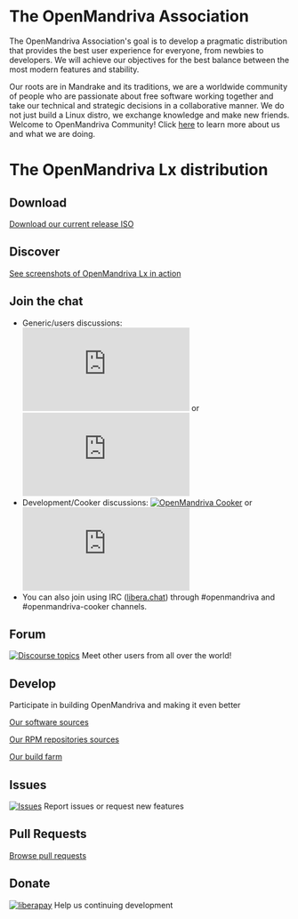 # The OpenMandriva Association
The OpenMandriva Association's goal is to develop a pragmatic distribution that provides the best user experience for everyone, from newbies to developers. We will achieve our objectives for the best balance between the most modern features and stability.

Our roots are in Mandrake and its traditions, we are a worldwide community of people who are passionate about free software working together and take our technical and strategic decisions in a collaborative manner. We do not just build a Linux distro, we exchange knowledge and make new friends.
Welcome to OpenMandriva Community! Click [here](https://www.openmandriva.org/en/documentation/association/About) to learn more about us and what we are doing.


# The OpenMandriva Lx distribution

## Download
[Download our current release ISO](https://www.openmandriva.org/download)

## Discover
[See screenshots of OpenMandriva Lx in action](https://gallery.openmandriva.org/index.php?/category/releases)

## Join the chat
* Generic/users discussions: [![OpenMandriva](https://img.shields.io/matrix/openmandriva:matrix.org?label=Matrix)](https://app.element.io/#/room/#openmandriva:matrix.org) or [![OpenMandriva](https://img.shields.io/matrix/openmandriva:matrix.org?label=Telegram)](https://t.me/openmandriva)
* Development/Cooker discussions: [![OpenMandriva Cooker](https://img.shields.io/matrix/openmandriva-cooker:matrix.org.svg?label=Matrix)](https://app.element.io/#/room/#openmandriva-cooker:matrix.org) or [![OpenmandrivaCooker](https://img.shields.io/matrix/openmandriva-cooker:matrix.org?label=Telegram)](https://t.me/openmandrivaCooker)
* You can also join using IRC ([libera.chat](https://web.libera.chat/)) through #openmandriva and #openmandriva-cooker channels.

## Forum
[![Discourse topics](https://img.shields.io/discourse/topics?server=https%3A%2F%2Fforum.openmandriva.org)](https://forum.openmandriva.org) Meet other users from all over the world! 

## Develop
Participate in building OpenMandriva and making it even better

[Our software sources](https://github.com/OpenMandrivaSoftware)

[Our RPM repositories sources](https://github.com/OpenMandrivaAssociation)

[Our build farm](https://abf.openmandriva.org)

## Issues
[![Issues](https://img.shields.io/github/issues/OpenMandrivaAssociation/distribution)](https://github.com/OpenMandrivaAssociation/distribution/issues) Report issues or request new features

## Pull Requests
[Browse pull requests](https://github.com/pulls?user=OpenMandrivaAssociation)

## Donate
[![liberapay](https://img.shields.io/liberapay/patrons/openmandriva)](https://liberapay.com/OpenMandriva/donate) Help us continuing development
